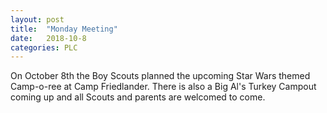 ```yaml
---
layout: post
title:  "Monday Meeting"
date:   2018-10-8
categories: PLC
---
```


On October 8th the Boy Scouts planned the upcoming Star Wars themed Camp-o-ree at Camp Friedlander. There
is also a Big Al's Turkey Campout coming up and all Scouts and parents are welcomed to come. 
